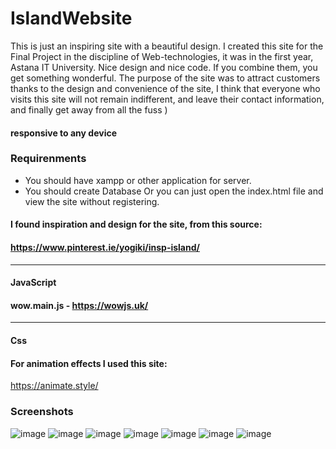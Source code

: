 # IslandWebsite
This is just an inspiring site with a beautiful design. I created this site for the Final Project in the discipline of Web-technologies, it was in the first year, Astana IT University.
Nice design and nice code. If you combine 
them, you get something wonderful. The purpose of the site was to attract customers thanks to the 
design and convenience of the site, I think that everyone who visits this site will not remain 
indifferent, and leave their contact information, and finally get away from all the fuss )
#### responsive to any device

### Requirenments
- You should have xampp or other application for server.
- You should create Database
Or you can just open the index.html file and view the site without registering.
#### I found inspiration and design for the site, from this source: 

#### https://www.pinterest.ie/yogiki/insp-island/
-----------------------------------------------------------------------
#### JavaScript

#### wow.main.js - https://wowjs.uk/
------------------------------------------------------------------------
#### Css
#### For animation effects I used this site:

https://animate.style/

### Screenshots

![image](https://user-images.githubusercontent.com/102688997/160914089-6ff3c40c-2406-44ef-822d-1961a4608f00.png)
![image](https://user-images.githubusercontent.com/102688997/160914049-e5ee2f9d-ab79-4d6d-b63e-d1ffd71aad10.png)
![image](https://user-images.githubusercontent.com/102688997/160913750-9f1d6a3c-8998-4cdd-8a20-ce8ce2dc8c5a.png)
![image](https://user-images.githubusercontent.com/102688997/160913852-11bff8e3-dd79-46b7-8334-5a9d3c446cea.png)
![image](https://user-images.githubusercontent.com/102688997/160914197-eef0f279-94a2-4c71-8d62-fcc515010ad1.png)
![image](https://user-images.githubusercontent.com/102688997/160913957-5e41ecec-0f5e-432d-ad79-7f0b8462db9c.png)
![image](https://user-images.githubusercontent.com/102688997/160913994-7dc508cc-b194-4566-9d67-c65c432b14d4.png)

